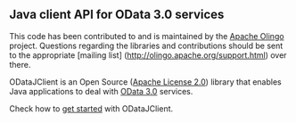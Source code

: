 <!--
  Copyright 2013 Microsoft Open Technologies, Inc.

  Licensed under the Apache License, Version 2.0 (the "License");
  you may not use this file except in compliance with the License.
  You may obtain a copy of the License at

  http://www.apache.org/licenses/LICENSE-2.0

  Unless required by applicable law or agreed to in writing, software
  distributed under the License is distributed on an "AS IS" BASIS,
  WITHOUT WARRANTIES OR CONDITIONS OF ANY KIND, either express or implied.
  See the License for the specific language governing permissions and
  limitations under the License.
-->
## Java client API for OData 3.0 services

This code has been contributed to and is maintained by the [Apache Olingo](http://olingo.apache.org/) project. 
Questions regarding the libraries and contributions should be sent to the appropriate [mailing list] (http://olingo.apache.org/support.html) over there.

ODataJClient is an Open Source ([Apache License 2.0](http://www.apache.org/licenses/LICENSE-2.0.txt)) library that 
enables Java applications to deal with [OData 3.0](http://www.odata.org/documentation/odata-v3-documentation/) services.

Check how to [get started](https://github.com/MSOpenTech/ODataJClient/wiki/User-guide) with ODataJClient.

